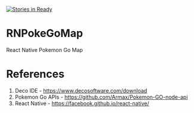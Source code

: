 [![Stories in Ready](https://badge.waffle.io/CherrypicksResearch/RNPokeGoMap.png?label=ready&title=Ready)](https://waffle.io/CherrypicksResearch/RNPokeGoMap)
# RNPokeGoMap
React Native Pokemon Go Map

# References

1. Deco IDE - https://www.decosoftware.com/download
2. Pokemon Go APIs - https://github.com/Armax/Pokemon-GO-node-api
3. React Native - https://facebook.github.io/react-native/
